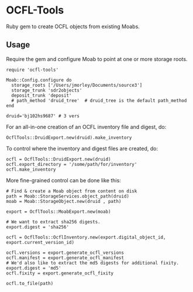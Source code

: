 # OCFL-Tools
Ruby gem to create OCFL objects from existing Moabs.

## Usage

Require the gem and configure Moab to point at one or more storage roots.

```
require 'ocfl-tools'

Moab::Config.configure do
  storage_roots ['/Users/jmorley/Documents/source3']
  storage_trunk 'sdr2objects'
  deposit_trunk 'deposit'
  # path_method 'druid_tree'  # druid_tree is the default path_method
end

druid='bj102hs9687' # 3 vers
```

For an all-in-one creation of an OCFL inventory file and digest, do:
```
OcflTools::DruidExport.new(druid).make_inventory
```

To control where the inventory and digest files are created, do:
```
ocfl = OcflTools::DruidExport.new(druid)
ocfl.export_directory = '/some/path/for/inventory'
ocfl.make_inventory
```

More fine-grained control can be done like this:
```
# Find & create a Moab object from content on disk
path = Moab::StorageServices.object_path(druid)
moab = Moab::StorageObject.new(druid , path)

export = OcflTools::MoabExport.new(moab)

# We want to extract sha256 digests.
export.digest = 'sha256'

ocfl = OcflTools::OcflInventory.new(export.digital_object_id, export.current_version_id)

ocfl.versions = export.generate_ocfl_versions
ocfl.manifest = export.generate_ocfl_manifest
# We'd also like to extract the md5 digests for additional fixity.
export.digest = 'md5'
ocfl.fixity = export.generate_ocfl_fixity

ocfl.to_file(path)
```
